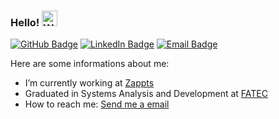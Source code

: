 ### Hello! <img alt="Waving hand emoji" src="https://github.com/OfficialMarinho/OfficialMarinho/blob/master/waving-hand-emoji-animated.gif?raw=true" width="25px">

[![GitHub Badge](https://img.shields.io/github/followers/carolgsantos?label=carolgsantos&style=for-the-badge&color=black&link=https://github.com/carolgsantos)](https://github.com/carolgsantos)
[![LinkedIn Badge](https://img.shields.io/badge/carolinazaglia-blue?style=for-the-badge&logo=Linkedin&logoColor=white&link=https://www.linkedin.com/in/carolinagalvao/)](https://www.linkedin.com/in/carolinagalvao/)
[![Email Badge](https://img.shields.io/badge/contact-carolinagalvaosantos@gmail.com-red?style=for-the-badge&link=https://www.linkedin.com/in/carolinagalvao/)](https://www.linkedin.com/in/carolinagalvao/)

Here are some informations about me:

-  I’m currently working at [Zappts](https://www.zappts.com.br/)
-  Graduated in Systems Analysis and Development at [FATEC](https://fatecsjc-prd.azurewebsites.net/)
-  How to reach me: [Send me a email](mailto:carolinagalvaosantos@gmail.com)

<!-- ![Data about me](https://github-readme-stats.vercel.app/api?username=OfficialMarinho&show_icons=true&hide_border=true) -->
